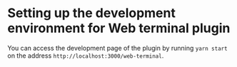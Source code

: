 # Setting up the development environment for Web terminal plugin

You can access the development page of the plugin by running `yarn start` on the address `http://localhost:3000/web-terminal`.
